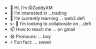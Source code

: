 - 👋 Hi, I’m @ZaddyXM
- 👀 I’m interested in ...trading
- 🌱 I’m currently learning ... web3 defi
- s- 💞️ I’m looking to collaborate on ...defi
- 📫 How to reach me ... on gmail
- 😄 Pronouns: ... boy
- ⚡ Fun fact: ... sweet

<!---
ZaddyXM/ZaddyXM is a ✨ special ✨ repository because its `README.md` (this file) appears on your GitHub profile.
You can click the Preview link to take a look at your changes.
--->
